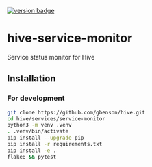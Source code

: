 [![version badge]](https://hub.docker.com/r/gbenson/hive-service-monitor)

[version badge]: https://img.shields.io/docker/v/gbenson/hive-service-monitor?color=limegreen

# hive-service-monitor

Service status monitor for Hive

## Installation

### For development

```sh
git clone https://github.com/gbenson/hive.git
cd hive/services/service-monitor
python3 -m venv .venv
. .venv/bin/activate
pip install --upgrade pip
pip install -r requirements.txt
pip install -e .
flake8 && pytest
```
